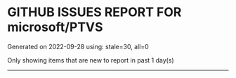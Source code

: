 
# GITHUB ISSUES REPORT FOR microsoft/PTVS


Generated on 2022-09-28 using: stale=30, all=0


Only showing items that are new to report in past 1 day(s)


---
